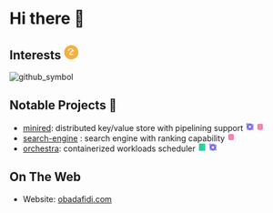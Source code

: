 # Hi there 👋

## Interests <img src="https://raw.githubusercontent.com/tdadadavid/tdadadavid/main/hi.svg" width="25" height="25">

<img width="990" alt="github_symbol" src="https://github.com/user-attachments/assets/71b4ac9b-5c64-44a3-b5b3-d107cf0bbe51" />

## Notable Projects 🚀

* [minired](https://github.com/tdadadavid/minired): distributed key/value store with pipelining support <img src="https://raw.githubusercontent.com/tdadadavid/tdadadavid/main/distributedsystems.svg" width="15" height="15" alt="Distributed Systems"> <img src="https://raw.githubusercontent.com/tdadadavid/tdadadavid/main/databases.svg" width="15" height="15" alt="Databases">
* [search-engine](https://github.com/tdadadavid/search-engine) : search engine with ranking capability   <img src="https://raw.githubusercontent.com/tdadadavid/tdadadavid/main/databases.svg" width="15" height="15" alt="Databases">
* [orchestra](https://github.com/tdadadavid/orchestra): containerized workloads scheduler <img src="https://raw.githubusercontent.com/tdadadavid/tdadadavid/main/infrastructure.svg" width="15" height="15" alt="Infrastructure"> <img src="https://raw.githubusercontent.com/tdadadavid/tdadadavid/main/distributedsystems.svg" width="15" height="15" alt="Distributed Systems">


## On The Web

* Website: [obadafidi.com](https://tdadadavid-portfolio.vercel.app/)
